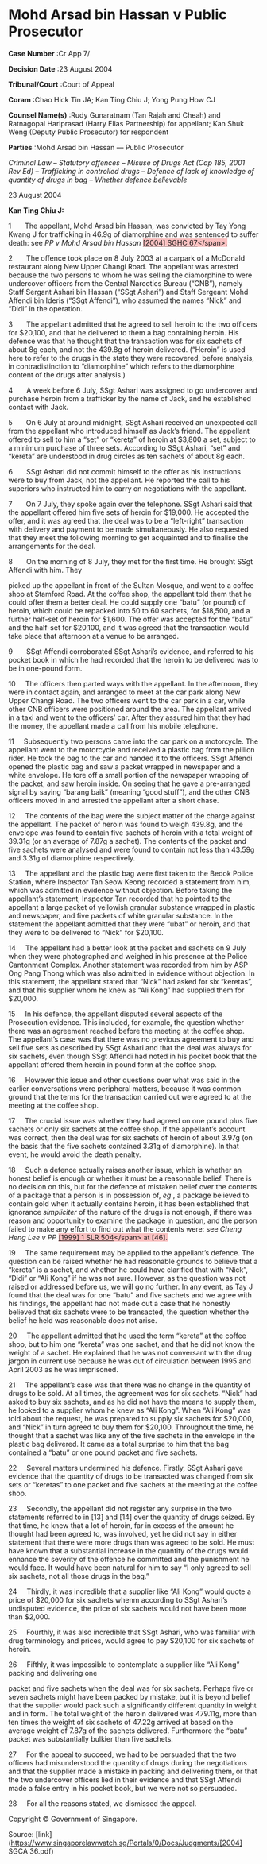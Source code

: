 # Mohd Arsad bin Hassan v Public Prosecutor 



**Case Number** :Cr App 7/ 

**Decision Date** :23 August 2004 

**Tribunal/Court** :Court of Appeal 

**Coram** :Chao Hick Tin JA; Kan Ting Chiu J; Yong Pung How CJ 

**Counsel Name(s)** :Rudy Gunaratnam (Tan Rajah and Cheah) and Ratnagopal Hariprasad (Harry Elias Partnership) for appellant; Kan Shuk Weng (Deputy Public Prosecutor) for respondent 

**Parties** :Mohd Arsad bin Hassan — Public Prosecutor 

_Criminal Law_ – _Statutory offences_ – _Misuse of Drugs Act (Cap 185, 2001 Rev Ed)_ – _Trafficking in controlled drugs_ – _Defence of lack of knowledge of quantity of drugs in bag_ – _Whether defence believable_ 

23 August 2004 

**Kan Ting Chiu J:** 

1       The appellant, Mohd Arsad bin Hassan, was convicted by Tay Yong Kwang J for trafficking in 46.9g of diamorphine and was sentenced to suffer death: see _PP v Mohd Arsad bin Hassan_ <span style="background-color: #FAC0C0" class="citation">[[2004] SGHC 67]("https://www.open.gov.sg")</span>. 

2       The offence took place on 8 July 2003 at a carpark of a McDonald restaurant along New Upper Changi Road. The appellant was arrested because the two persons to whom he was selling the diamorphine to were undercover officers from the Central Narcotics Bureau (“CNB”), namely Staff Sergant Ashari bin Hassan (“SSgt Ashari”) and Staff Sergeant Mohd Affendi bin Ideris (“SSgt Affendi”), who assumed the names “Nick” and “Didi” in the operation. 

3       The appellant admitted that he agreed to sell heroin to the two officers for $20,100, and that he delivered to them a bag containing heroin. His defence was that he thought that the transaction was for six sachets of about 8g each, and not the 439.8g of heroin delivered. (“Heroin” is used here to refer to the drugs in the state they were recovered, before analysis, in contradistinction to “diamorphine” which refers to the diamorphine content of the drugs after analysis.) 

4       A week before 6 July, SSgt Ashari was assigned to go undercover and purchase heroin from a trafficker by the name of Jack, and he established contact with Jack. 

5       On 6 July at around midnight, SSgt Ashari received an unexpected call from the appellant who introduced himself as Jack’s friend. The appellant offered to sell to him a “set” or “kereta” of heroin at $3,800 a set, subject to a minimum purchase of three sets. According to SSgt Ashari, “set” and “kereta” are understood in drug circles as ten sachets of about 8g each. 

6       SSgt Ashari did not commit himself to the offer as his instructions were to buy from Jack, not the appellant. He reported the call to his superiors who instructed him to carry on negotiations with the appellant. 

7       On 7 July, they spoke again over the telephone. SSgt Ashari said that the appellant offered him five sets of heroin for $19,000. He accepted the offer, and it was agreed that the deal was to be a “left-right” transaction with delivery and payment to be made simultaneously. He also requested that they meet the following morning to get acquainted and to finalise the arrangements for the deal. 

8       On the morning of 8 July, they met for the first time. He brought SSgt Affendi with him. They 


picked up the appellant in front of the Sultan Mosque, and went to a coffee shop at Stamford Road. At the coffee shop, the appellant told them that he could offer them a better deal. He could supply one “batu” (or pound) of heroin, which could be repacked into 50 to 60 sachets, for $18,500, and a further half-set of heroin for $1,600. The offer was accepted for the “batu” and the half-set for $20,100, and it was agreed that the transaction would take place that afternoon at a venue to be arranged. 

9       SSgt Affendi corroborated SSgt Ashari’s evidence, and referred to his pocket book in which he had recorded that the heroin to be delivered was to be in one-pound form. 

10     The officers then parted ways with the appellant. In the afternoon, they were in contact again, and arranged to meet at the car park along New Upper Changi Road. The two officers went to the car park in a car, while other CNB officers were positioned around the area. The appellant arrived in a taxi and went to the officers’ car. After they assured him that they had the money, the appellant made a call from his mobile telephone. 

11     Subsequently two persons came into the car park on a motorcycle. The appellant went to the motorcycle and received a plastic bag from the pillion rider. He took the bag to the car and handed it to the officers. SSgt Affendi opened the plastic bag and saw a packet wrapped in newspaper and a white envelope. He tore off a small portion of the newspaper wrapping of the packet, and saw heroin inside. On seeing that he gave a pre-arranged signal by saying “barang baik” (meaning “good stuff”), and the other CNB officers moved in and arrested the appellant after a short chase. 

12     The contents of the bag were the subject matter of the charge against the appellant. The packet of heroin was found to weigh 439.8g, and the envelope was found to contain five sachets of heroin with a total weight of 39.31g (or an average of 7.87g a sachet). The contents of the packet and five sachets were analysed and were found to contain not less than 43.59g and 3.31g of diamorphine respectively. 

13     The appellant and the plastic bag were first taken to the Bedok Police Station, where Inspector Tan Seow Keong recorded a statement from him, which was admitted in evidence without objection. Before taking the appellant’s statement, Inspector Tan recorded that he pointed to the appellant a large packet of yellowish granular substance wrapped in plastic and newspaper, and five packets of white granular substance. In the statement the appellant admitted that they were “ubat” or heroin, and that they were to be delivered to “Nick” for $20,100. 

14     The appellant had a better look at the packet and sachets on 9 July when they were photographed and weighed in his presence at the Police Cantonment Complex. Another statement was recorded from him by ASP Ong Pang Thong which was also admitted in evidence without objection. In this statement, the appellant stated that “Nick” had asked for six “keretas”, and that his supplier whom he knew as “Ali Kong” had supplied them for $20,000. 

15     In his defence, the appellant disputed several aspects of the Prosecution evidence. This included, for example, the question whether there was an agreement reached before the meeting at the coffee shop. The appellant’s case was that there was no previous agreement to buy and sell five sets as described by SSgt Ashari and that the deal was always for six sachets, even though SSgt Affendi had noted in his pocket book that the appellant offered them heroin in pound form at the coffee shop. 

16     However this issue and other questions over what was said in the earlier conversations were peripheral matters, because it was common ground that the terms for the transaction carried out were agreed to at the meeting at the coffee shop. 


17     The crucial issue was whether they had agreed on one pound plus five sachets or only six sachets at the coffee shop. If the appellant’s account was correct, then the deal was for six sachets of heroin of about 3.97g (on the basis that the five sachets contained 3.31g of diamorphine). In that event, he would avoid the death penalty. 

18     Such a defence actually raises another issue, which is whether an honest belief is enough or whether it must be a reasonable belief. There is no decision on this, but for the defence of mistaken belief over the contents of a package that a person is in possession of, _eg_ , a package believed to contain gold when it actually contains heroin, it has been established that ignorance _simpliciter_ of the nature of the drugs is not enough, if there was reason and opportunity to examine the package in question, and the person failed to make any effort to find out what the contents were: see _Cheng Heng Lee v PP_ <span style="background-color: #FAC0C0" class="citation">[[1999] 1 SLR 504]("https://www.open.gov.sg")</span> at [46]. 

19     The same requirement may be applied to the appellant’s defence. The question can be raised whether he had reasonable grounds to believe that a “kereta” is a sachet, and whether he could have clarified that with “Nick”, “Didi” or “Ali Kong” if he was not sure. However, as the question was not raised or addressed before us, we will go no further. In any event, as Tay J found that the deal was for one “batu” and five sachets and we agree with his findings, the appellant had not made out a case that he honestly believed that six sachets were to be transacted, the question whether the belief he held was reasonable does not arise. 

20     The appellant admitted that he used the term “kereta” at the coffee shop, but to him one “kereta” was one sachet, and that he did not know the weight of a sachet. He explained that he was not conversant with the drug jargon in current use because he was out of circulation between 1995 and April 2003 as he was imprisoned. 

21     The appellant’s case was that there was no change in the quantity of drugs to be sold. At all times, the agreement was for six sachets. “Nick” had asked to buy six sachets, and as he did not have the means to supply them, he looked to a supplier whom he knew as “Ali Kong”. When “Ali Kong” was told about the request, he was prepared to supply six sachets for $20,000, and “Nick” in turn agreed to buy them for $20,100. Throughout the time, he thought that a sachet was like any of the five sachets in the envelope in the plastic bag delivered. It came as a total surprise to him that the bag contained a “batu” or one pound packet and five sachets. 

22     Several matters undermined his defence. Firstly, SSgt Ashari gave evidence that the quantity of drugs to be transacted was changed from six sets or “keretas” to one packet and five sachets at the meeting at the coffee shop. 

23     Secondly, the appellant did not register any surprise in the two statements referred to in [13] and [14] over the quantity of drugs seized. By that time, he knew that a lot of heroin, far in excess of the amount he thought had been agreed to, was involved, yet he did not say in either statement that there were more drugs than was agreed to be sold. He must have known that a substantial increase in the quantity of the drugs would enhance the severity of the offence he committed and the punishment he would face. It would have been natural for him to say “I only agreed to sell six sachets, not all those drugs in the bag.” 

24     Thirdly, it was incredible that a supplier like “Ali Kong” would quote a price of $20,000 for six sachets whenm according to SSgt Ashari’s undisputed evidence, the price of six sachets would not have been more than $2,000. 

25     Fourthly, it was also incredible that SSgt Ashari, who was familiar with drug terminology and prices, would agree to pay $20,100 for six sachets of heroin. 

26     Fifthly, it was impossible to contemplate a supplier like “Ali Kong” packing and delivering one 


packet and five sachets when the deal was for six sachets. Perhaps five or seven sachets might have been packed by mistake, but it is beyond belief that the supplier would pack such a significantly different quantity in weight and in form. The total weight of the heroin delivered was 479.11g, more than ten times the weight of six sachets of 47.22g arrived at based on the average weight of 7.87g of the sachets delivered. Furthermore the “batu” packet was substantially bulkier than five sachets. 

27     For the appeal to succeed, we had to be persuaded that the two officers had misunderstood the quantity of drugs during the negotiations and that the supplier made a mistake in packing and delivering them, or that the two undercover officers lied in their evidence and that SSgt Affendi made a false entry in his pocket book, but we were not so persuaded. 

28     For all the reasons stated, we dismissed the appeal. 

 Copyright © Government of Singapore. 


Source: [link](https://www.singaporelawwatch.sg/Portals/0/Docs/Judgments/[2004] SGCA 36.pdf)
